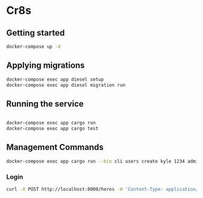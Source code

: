 # Cr8s

## Getting started

```bash
docker-compose up -d
```

## Applying migrations

```bash
docker-compose exec app diesel setup
docker-compose exec app diesel migration run
```

## Running the service

```bash

docker-compose exec app cargo run
docker-compose exec app cargo test
```

## Management Commands

```bash
docker-compose exec app cargo run --bin cli users create kyle 1234 admin
```

### Login

```bash
curl -X POST http://localhost:8000/heros -H 'Content-Type: application/json' -d '"username": "kyle", "password": "1234"}' | jq
```
